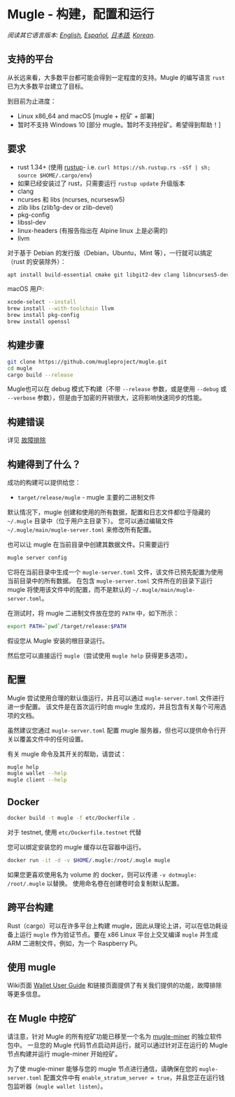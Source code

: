 # Mugle - 构建，配置和运行

*阅读其它语言版本: [English](../build.md), [Español](build_ES.md), [日本語](build_JP.md), [Korean](build_KR.md).*

## 支持的平台

从长远来看，大多数平台都可能会得到一定程度的支持。Mugle 的编写语言 `rust` 已为大多数平台建立了目标。

到目前为止进度：

* Linux x86\_64 and macOS [mugle + 挖矿 + 部署]
* 暂时不支持 Windows 10 [部分 mugle。暂时不支持挖矿。希望得到帮助！]

## 要求

* rust 1.34+ (使用 [rustup]((https://www.rustup.rs/))- i.e. `curl https://sh.rustup.rs -sSf | sh; source $HOME/.cargo/env`)
* 如果已经安装过了 rust，只需要运行 `rustup update` 升级版本
* clang
* ncurses 和 libs (ncurses, ncursesw5)
* zlib libs (zlib1g-dev or zlib-devel)
* pkg-config
* libssl-dev
* linux-headers (有报告指出在 Alpine linux 上是必需的)
* llvm

对于基于 Debian 的发行版（Debian，Ubuntu，Mint 等），一行就可以搞定（rust 的安装除外）：

```sh
apt install build-essential cmake git libgit2-dev clang libncurses5-dev libncursesw5-dev zlib1g-dev pkg-config libssl-dev llvm
```

macOS 用户:

```sh
xcode-select --install
brew install --with-toolchain llvm
brew install pkg-config
brew install openssl
```

## 构建步骤

```sh
git clone https://github.com/mugleproject/mugle.git
cd mugle
cargo build --release
```

Mugle也可以在 debug 模式下构建（不带 `--release` 参数，或是使用 `--debug` 或 `--verbose` 参数），但是由于加密的开销很大，这将影响快速同步的性能。

## 构建错误

详见 [故障排除](https://github.com/mugleproject/docs/wiki/Troubleshooting)

## 构建得到了什么？

成功的构建可以提供给您：

* `target/release/mugle` - mugle 主要的二进制文件

默认情况下，mugle 创建和使用的所有数据，配置和日志文件都位于隐藏的 `~/.mugle` 目录中（位于用户主目录下）。
您可以通过编辑文件 `~/.mugle/main/mugle-server.toml` 来修改所有配置。

也可以让 mugle 在当前目录中创建其数据文件。只需要运行

```sh
mugle server config
```

它将在当前目录中生成一个 `mugle-server.toml` 文件，该文件已预先配置为使用当前目录中的所有数据。
在包含 `mugle-server.toml` 文件所在的目录下运行 mugle 将使用该文件中的配置，而不是默认的 `~/.mugle/main/mugle-server.toml`。

在测试时，将 mugle 二进制文件放在您的 `PATH` 中，如下所示：

```sh
export PATH=`pwd`/target/release:$PATH
```

假设您从 Mugle 安装的根目录运行。

然后您可以直接运行 `mugle`（尝试使用 `mugle help` 获得更多选项）。

## 配置

Mugle 尝试使用合理的默认值运行，并且可以通过 `mugle-server.toml` 文件进行进一步配置。
该文件是在首次运行时由 mugle 生成的，并且包含有关每个可用选项的文档。

虽然建议您通过 `mugle-server.toml` 配置 mugle 服务器，但也可以提供命令行开关以覆盖文件中的任何设置。

有关 mugle 命令及其开关的帮助，请尝试：

```sh
mugle help
mugle wallet --help
mugle client --help
```

## Docker

```sh
docker build -t mugle -f etc/Dockerfile .
```
对于 testnet, 使用 `etc/Dockerfile.testnet` 代替

您可以绑定安装您的 mugle 缓存以在容器中运行。

```sh
docker run -it -d -v $HOME/.mugle:/root/.mugle mugle
```
如果您更喜欢使用名为 volume 的 docker，则可以传递 `-v dotmugle: /root/.mugle` 以替换。
使用命名卷在创建卷时会复制默认配置。

## 跨平台构建

Rust（cargo）可以在许多平台上构建 mugle，因此从理论上讲，可以在低功耗设备上运行 `mugle` 作为验证节点。要在 x86 Linux 平台上交叉编译 `mugle` 并生成 ARM 二进制文件，例如，为一个 Raspberry Pi。

## 使用 mugle

Wiki页面 [Wallet User Guide](https://github.com/mugleproject/docs/wiki/Wallet-User-Guide) 和链接页面提供了有关我们提供的功能，故障排除等更多信息。

## 在 Mugle 中挖矿

请注意，针对 Mugle 的所有挖矿功能已移至一个名为 [mugle-miner](https://github.com/mugleproject/mugle-miner) 的独立软件包中。
一旦您的 Mugle 代码节点启动并运行，就可以通过针对正在运行的 Mugle 节点构建并运行 mugle-miner 开始挖矿。

为了使 mugle-miner 能够与您的 mugle 节点进行通信，请确保在您的 `mugle-server.toml` 配置文件中有 `enable_stratum_server = true`，并且您正在运行钱包监听器（`mugle wallet listen`）。

